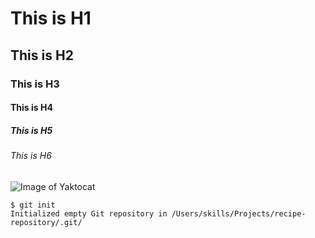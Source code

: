 # This is H1
## This is H2
### This is H3
#### This is H4
##### This is H5
###### This is H6


![Image of Yaktocat](https://octodex.github.com/images/yaktocat.png)


```
$ git init
Initialized empty Git repository in /Users/skills/Projects/recipe-repository/.git/
```
